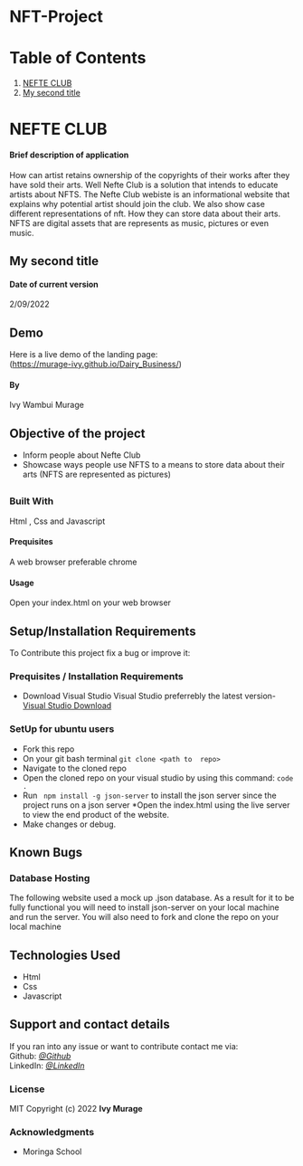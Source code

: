 # NFT-Project

# Table of Contents

1. [NEFTE CLUB](#my-first-title)
2. [My second title](#my-second-title)
# NEFTE CLUB 
#### Brief description of application
How can artist retains ownership of the copyrights of their works after they have sold their arts. Well Nefte Club is a solution that intends to educate artists
about NFTS. The Nefte Club webiste is an informational website that explains why potential artist should join the club. We also show case different representations of nft. 
How they can store data about their arts. NFTS are digital assets that are represents as music, pictures or even music. 
## My second title
#### Date of current version 
2/09/2022
## Demo
Here is a live demo of the landing page:  
(https://murage-ivy.github.io/Dairy_Business/)
#### By 
Ivy Wambui Murage
## Objective of the project
* Inform people about Nefte Club
* Showcase ways people use NFTS to a means to store data about their arts (NFTS are represented as pictures)
##
### Built With
Html , Css  and Javascript
#### Prequisites 
A web browser preferable chrome
#### Usage
Open your index.html on your web browser
## Setup/Installation Requirements
To Contribute this project fix a bug or improve it:
### Prequisites /  Installation Requirements
* Download Visual Studio
Visual Studio preferrebly the latest version-  
[ Visual Studio Download](https://code.visualstudio.com/download)


### SetUp for ubuntu users
* Fork this repo
* On your git bash terminal
  `git clone <path to  repo>`
* Navigate to the cloned repo
* Open the cloned repo on your visual studio by using this command:
` code . `
* Run ` npm install -g json-server` to install the json server since the project runs on a json server
*Open the index.html using the live server to view the end product of the website.
* Make changes or debug.
## Known Bugs
### Database Hosting
The following website used a mock up .json database. As a result for it to be fully functional you will need to install json-server
on your local machine and run the server. 
You will also  need to fork and clone the repo on your local machine

## Technologies Used
* Html
* Css
* Javascript
## Support and contact details
If you ran into any issue or want to contribute contact me via:  
Github: [*@Github*](https://github.com/Murage-Ivy )   
LinkedIn: [*@LinkedIn*](https://www.linkedin.com/in/ivy-murage-158736196/ )   


### License  
MIT
Copyright (c) 2022 **Ivy Murage**
### Acknowledgments
* Moringa School
  
